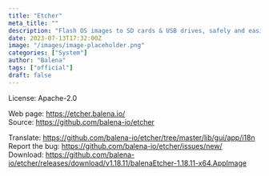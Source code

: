 ```yaml
---
title: "Etcher"
meta_title: ""
description: "Flash OS images to SD cards & USB drives, safely and easily."
date: 2023-07-13T17:32:00Z
image: "/images/image-placeholder.png"
categories: ["System"]
author: "Balena"
tags: ["official"]
draft: false
---
```


License: Apache-2.0

Web page: https://etcher.balena.io/  
Source: https://github.com/balena-io/etcher

Translate: https://github.com/balena-io/etcher/tree/master/lib/gui/app/i18n  
Report the bug: https://github.com/balena-io/etcher/issues/new/   
Download: https://github.com/balena-io/etcher/releases/download/v1.18.11/balenaEtcher-1.18.11-x64.AppImage
